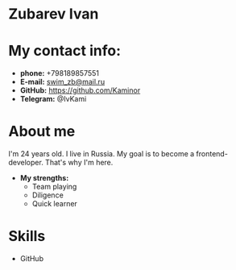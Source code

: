 # Zubarev Ivan
# My contact info:
* __phone:__ +798189857551
* __E-mail:__ swim_zb@mail.ru
* __GitHub:__ https://github.com/Kaminor
* __Telegram:__ @IvKami
# About me
I'm 24 years old. I live in Russia. My goal is to become a frontend-developer. That's why I'm here.
* __My strengths:__
  * Team playing
  * Diligence
  * Quick learner
# Skills
* GitHub